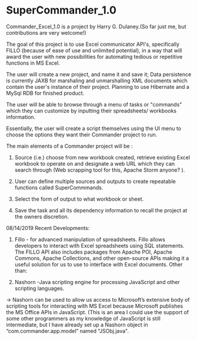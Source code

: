  # SuperCommander_1.0

Commander_Excel_1.0 is a project by Harry G. Dulaney.(So far just me, but contributions are very welcome!)

The goal of this project is to use Excel communicator API's, specifically FILLO (because of ease of use and unlimited potential),
in a way that will award the user with new possibilities for automating tedious or repetitive functions in MS Excel.

The user will create a new project, and name it and save it; Data persistence is currently JAXB for marshaling and unmarshalling XML
documents which contain the user's instance of their project. Planning to use Hibernate and a MySql RDB for finished product.

The user will be able to browse through a menu of tasks or "commands" which they can customize by inputting their spreadsheets/ workbooks
information.

Essentially, the user will create a script themselves using the UI menu to choose the options they want their 
Commander project to run. 

The main elements of a Commander project will be :

1) Source (i.e.) choose from new workbook created, retrieve existing Excel workbook to operate on and designate a 
web URL which they can search through (Web scrapping tool for this, Apache Storm anyone? ).


2) User can define multiple sources and outputs to create repeatable functions called SuperCommmands. 
3) Select the form of output to what workbook or sheet. 

4) Save the task and all its dependency information to recall the project at the owners discretion.

08/14/2019
Recent Developments:
1. Fillo - for advanced manipulation of spreadsheets. Fillo allows developers to interact with Excel spreadsheets using SQL statements.
The FILLO API also includes packages from Apache POI, Apache Commons, Apache Collections, and other open-source APIs making it a
useful solution for us to use to interface with Excel documents. 
Other than:

2. Nashorn -Java scripting engine for processing JavaScript and other scripting languages.

->  Nashorn can be used to allow us access to Microsoft’s extensive body of 
scripting tools for interacting with MS Excel because Microsoft publishes the MS Office APIs in JavaScript.  (This is an area I could use the support of some other programmers as my knowledge
of JavaScript is still intermediate, but I have already set up a Nashorn object in “com.commander.app.model” named "JSObj.java".

